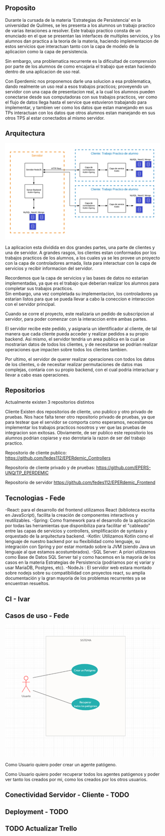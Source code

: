 ## Proposito

Durante la cursada de la materia 'Estrategias de Persistencia' en la universidad de Quilmes, se les presenta a los alumnos un trabajo practico de varias iteraciones a resolver.
Este trabajo practico consta de un enunciado en el que se presentan las interfaces de multiples servicios, y los alumnos dan practica a la teoria de la materia, haciendo
implementacion de estos servicios que interactuan tanto con la capa de modelo de la aplicacion como la capa de persistencia.

Sin embargo, una problematica recurrente es la dificultad de comprension por parte de los alumnos de como encajaria el trabajo que estan haciendo dentro de una aplicacion de uso real.

Con Eperdemic nos proponemos darle una solucion a esa problematica, dando realmente un uso real a esos trabajos practicos; proveyendo un servidor con una capa de presentacion real,
a la cual los alumnos pueden conectarse desde sus computadoras con sus trabajos practicos, ver como el flujo de datos llega hasta el service que estuvieron trabajando para implementar, 
y tambien ver como los datos que estan manejando en sus TPs interactuan con los datos que otros alumnos estan manejando en sus otros TPS al estar conectados al mismo servidor.

## Arquitectura 

<p align="center">
  <img src="Arquitectura.png" />
</p>

La aplicacion esta dividida en dos grandes partes, una parte de clientes y una de servidor.
A grandes rasgos,  los clientes estan conformados por los trabajos practicos de los alumnos, a los cuales ya se les provee un proyecto con la capa de controladores armada, lista para
interactuar con la capa de servicios y recibir informacion del servidor. 

Recordemos que la capa de servicios y las bases de datos no estarian implementadas, ya que es el trabajo que deberian realizar los alumnos para completar sus trabajos practicos.  
Sin embargo, una vez completada su implementacion, los controladores ya estarian listos para que se pueda llevar a cabo la coneccion e interaccion con el servidor principal.

Cuando se corre el proyecto, este realizaria un pedido de subscripcion al servidor, para poder comenzar con la interaccion entre ambas partes.

El servidor recibe este pedido, y asignaria un identificador al cliente, de tal manera que cada cliente pueda acceder y realizar pedidos a su propio backend.
Asi mismo, el servidor tendria un area publica en la cual se mostrarian datos de todos los clientes, y de necesitarse se podrian realizar operaciones que impacten sobre todos los clientes tambien.

Por ultimo, el servidor de querer realizar operaciones con todos los datos de los clientes, o de necesitar realizar permutaciones de datos mas complejas, contaria con su propio backend, con el cual podria interactuar
y llevar a cabo esas operaciones.



## Repositorios
Actualmente existen 3 repositorios distintos

Cliente
Existen dos repositorios de cliente, uno publico y otro privado de pruebas. Nos hace falta tener otro repositorio privado de pruebas, ya que para testear que el servidor se comporta
como esperamos, necesitamos implementar los trabajos practicos nosotros y ver que las pruebas de integracion son exitosas. Obviamente, de ser publico este repositorio los alumnos 
podrian copiarse y eso derrotaria la razon de ser del trabajo practico.

Repositorio de cliente publico:
https://github.com/fedes112/EPERdemic_Controllers

Repositorio de cliente privado y de pruebas:
https://github.com/EPERS-UNQ/TP_EPERDEMIC

Repositorio de servidor
https://github.com/fedes112/EPERdemic_Frontend


## Tecnologias - Fede

-React: para el desarrollo del frontend utilizamos React (biblioteca escrita en JavaScript), facilita la creación de componentes interactivos y reutilizables.
-Spring: Como framework para el desarrollo de la aplicación por todas las herramientas que disponibiliza para facilitar el "cableado" entre las capas de servicios y controllers, simplificación de syntaxis y orquestado de la arquitectura backend.
-Kotlin: Utilizamos Kotlin como el lenguaje de nuestro backend por su flexibilidad como lenguaje, su integración con Spring y por estar montado sobre la JVM (siendo Java un lenguaje al que estamos acostumbrados).
-SQL Server: A priori utilizamos como Base de Datos SQL Server tal y como hacemos en la mayoria de los casos en la materia Estrategias de Persistencia (podriamos por ej variar y usar MariaDB, Postgres, etc).
-NodeJs : El servidor web estara montado sobre nodejs sobre su compatibilidad con proyectos react, su amplia documentación y la gran mayoria de los problemas recurrentes ya se encuentran resueltos.

## CI - Ivar

## Casos de uso - Fede

<p align="center">
  <img src="Casos_de_uso.png" />
</p>

Como Usuario quiero poder crear un agente patógeno.

Como Usuario quiero poder recuperar todos los agentes patógenos y poder ver tanto los creados por mi, como los creados por los otros usuarios.  


## Conectividad Servidor - Cliente - TODO

## Deployment - TODO

## TODO Actualizar Trello
